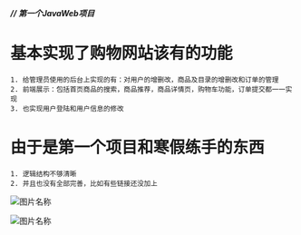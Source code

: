 ***// 第一个JavaWeb项目***

# 基本实现了购物网站该有的功能
    1. 给管理员使用的后台上实现的有：对用户的增删改，商品及目录的增删改和订单的管理
    2. 前端展示：包括首页商品的搜索，商品推荐，商品详情页，购物车功能，订单提交都一一实现
    3. 也实现用户登陆和用户信息的修改
 
# 由于是第一个项目和寒假练手的东西
    1. 逻辑结构不够清晰
    2. 并且也没有全部完善，比如有些链接还没加上

![图片名称](https://github.com/dejavudwh/Online-Shopping/blob/master/showImg/show1.png) 

![图片名称](https://github.com/dejavudwh/Online-Shopping/blob/master/showImg/show2.png) 

